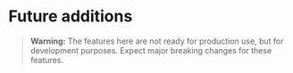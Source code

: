 # Future additions

> **Warning:**
> The features here are not ready for production use, but for development purposes. Expect major breaking changes for these features.
